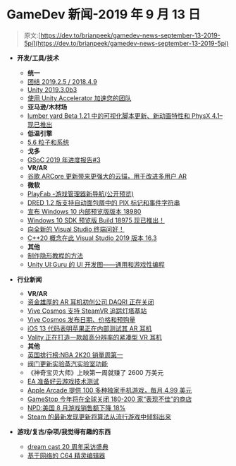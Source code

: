 # GameDev 新闻-2019 年 9 月 13 日

> 原文:[https://dev.to/brianpeek/gamedev-news-september-13-2019-5pi](https://dev.to/brianpeek/gamedev-news-september-13-2019-5pi)

*   **开发/工具/技术**

    *   **统一**
    *   [团结 2019.2.5 / 2018.4.9](https://unity3d.com/get-unity/download/archive)
    *   [Unity 2019.3.0b3](https://unity3d.com/unity/beta/2019.3)
    *   [使用 Unity Accelerator 加速您的团队](https://blogs.unity3d.com/2019/09/11/speed-up-your-team-with-the-unity-accelerator/)
    *   **亚马逊/木材场**
    *   [lumber yard Beta 1.21 中的可视化脚本更新、新动画特性和 PhysX 4.1–现已推出](https://aws.amazon.com/blogs/gametech/1-21/)
    *   **低温引擎**
    *   [5.6 粒子和系统](https://www.cryengine.com/news/56-particles-and-systems)
    *   **戈多**
    *   [GSoC 2019 年进度报告#3](https://godotengine.org/article/gsoc-2019-progress-report-3)
    *   **VR/AR**
    *   [谷歌 ARCore 更新带来更强大的云锚，用于改进多用户 AR](https://www.roadtovr.com/google-arcore-update-cloud-anchor/)
    *   **微软**
    *   [PlayFab -游戏管理器新导航(公开预览)](https://blog.playfab.com/blog/new-navigation-for-game-manager-public-preview)
    *   [DRED 1.2 版支持自动面包屑中的 PIX 标记和事件字符串](https://devblogs.microsoft.com/directx/dred-v1-2-supports-pix-marker-and-event-strings-in-auto-breadcrumbs/)
    *   [宣布 Windows 10 内部预览版版本 18980](https://blogs.windows.com/windowsexperience/2019/09/11/announcing-windows-10-insider-preview-build-18980/)
    *   [Windows 10 SDK 预览版 Build 18975 现已推出！](https://blogs.windows.com/windowsdeveloper/2019/09/10/windows-10-sdk-preview-build-18975-available-now/)
    *   [向全新的 Visual Studio 终端问好！](https://devblogs.microsoft.com/visualstudio/say-hello-to-the-new-visual-studio-terminal/)
    *   [C++20 概念在此 Visual Studio 2019 版本 16.3](https://devblogs.microsoft.com/cppblog/c20-concepts-are-here-in-visual-studio-2019-version-16-3/)
    *   **其他**
    *   [制作隐形教程的方法](https://www.gamasutra.com/blogs/AlexPine/20190910/350376/Methods_of_creating_invisible_tutorials.php)
    *   [Unity UI:Guru 的 UI 开发图——通用和游戏性编程](https://www.gamedev.net/articles/programming/general-and-gameplay-programming/unity-ui-the-gurus-ui-development-diagram-r5197/)
*   **行业新闻**

    *   **VR/AR**
    *   [资金雄厚的 AR 耳机初创公司 DAQRI 正在关闭](https://www.roadtovr.com/daqri-ar-shutdown/)
    *   [Vive Cosmos 支持 SteamVR 追踪灯塔基站](https://www.roadtovr.com/vive-cosmos-steamvr-tracking-lighthouse-base-stations-faceplate-mod/)
    *   [Vive Cosmos 发布日期、价格和预购量](https://www.roadtovr.com/htc-vive-cosmos-price-release-date-specs-pre-order/)
    *   [iOS 13 代码表明苹果正在内部测试其 AR 耳机](https://www.roadtovr.com/ios-13-apple-ar-garta-starboard/)
    *   [Vality 正在打造一款超高分辨率的紧凑型 VR 耳机](https://www.roadtovr.com/vality-is-building-a-compact-vr-headset-with-ultra-high-resolution/)
    *   **其他**
    *   [英国排行榜:NBA 2K20 销量周第一](https://www.gamesindustry.biz/articles/2019-09-08-uk-charts-nba-2k20-is-no-1-in-poor-sales-week)
    *   [阀门更新实验蒸汽实验室功能](https://www.gamesindustry.biz/articles/2019-09-09-valve-updates-experimental-steam-labs-features)
    *   《神奇宝贝大师》上映第一周就赚了 2600 万美元
    *   [EA 准备好云游戏技术测试](https://www.gamesindustry.biz/articles/2019-09-10-ea-readying-cloud-gaming-technical-trials)
    *   [Apple Arcade 提供 100 多种独家手机游戏，每月 4.99 美元](https://www.gamasutra.com/view/news/350455/Apple_Arcade_offers_up_100_exclusiveish_mobile_games_for_499_a_month.php)
    *   [GameStop 今年将在全球关闭 180-200 家“表现不佳”的商店](https://www.gamesindustry.biz/articles/2019-09-10-gamestop-to-close-180-200-underperforming-stores-globally-this-year)
    *   [NPD:美国 8 月游戏销售额下降 18%](https://www.gamesindustry.biz/articles/2019-09-13-npd-us-game-sales-drop-18-percent-in-august)
    *   [Steam 的最新发现更新将算法从流行游戏中倾斜出来](https://www.gamasutra.com/view/news/350656/Steams_latest_discovery_update_tilts_the_algorithm_away_from_popular_games.php)
*   **游戏/复古/杂项/我觉得有趣的东西**

    *   [dream cast 20 周年采访盛典](https://www.gamasutra.com/blogs/BrandonSheffield/20190909/350345/Dreamcast_20th_anniversary_interview_extravaganza.php)
    *   [基于网络的 C64 精灵编辑器](https://www.spritemate.com/)